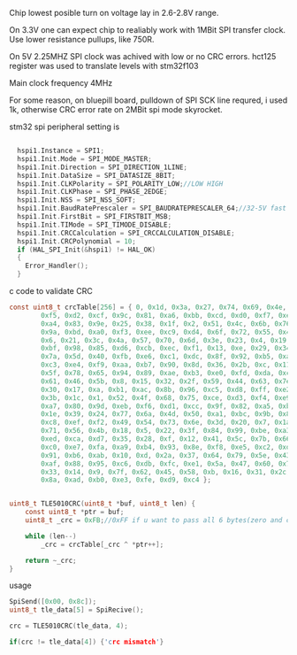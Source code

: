 Chip lowest posible turn on voltage lay in 2.6-2.8V range. 

On 3.3V one can expect chip to realiably work with 1MBit SPI transfer clock. Use lower resistance pullups, like 750R.

On 5V 2.25MHZ SPI clock was achived with low or no CRC errors. hct125 register was used to translate levels with stm32f103


Main clock frequency 4MHz




For some reason, on bluepill board, pulldown of SPI SCK line requred, i used 1k, otherwise CRC error rate on 2MBit spi mode skyrocket.

stm32 spi peripheral setting is

```c

  hspi1.Instance = SPI1;
  hspi1.Init.Mode = SPI_MODE_MASTER;
  hspi1.Init.Direction = SPI_DIRECTION_1LINE;
  hspi1.Init.DataSize = SPI_DATASIZE_8BIT;
  hspi1.Init.CLKPolarity = SPI_POLARITY_LOW;//LOW HIGH 
  hspi1.Init.CLKPhase = SPI_PHASE_2EDGE;
  hspi1.Init.NSS = SPI_NSS_SOFT;
  hspi1.Init.BaudRatePrescaler = SPI_BAUDRATEPRESCALER_64;//32-5V fast 64-safe 3.3V; that is for spi1 and bus freq 72
  hspi1.Init.FirstBit = SPI_FIRSTBIT_MSB;
  hspi1.Init.TIMode = SPI_TIMODE_DISABLE;
  hspi1.Init.CRCCalculation = SPI_CRCCALCULATION_DISABLE;
  hspi1.Init.CRCPolynomial = 10;
  if (HAL_SPI_Init(&hspi1) != HAL_OK)
  {
    Error_Handler();
  }

```


c code to validate CRC
```c
const uint8_t crcTable[256] = { 0, 0x1d, 0x3a, 0x27, 0x74, 0x69, 0x4e, 0x53, 0xe8,
        0xf5, 0xd2, 0xcf, 0x9c, 0x81, 0xa6, 0xbb, 0xcd, 0xd0, 0xf7, 0xea, 0xb9,
        0xa4, 0x83, 0x9e, 0x25, 0x38, 0x1f, 0x2, 0x51, 0x4c, 0x6b, 0x76, 0x87,
        0x9a, 0xbd, 0xa0, 0xf3, 0xee, 0xc9, 0xd4, 0x6f, 0x72, 0x55, 0x48, 0x1b,
        0x6, 0x21, 0x3c, 0x4a, 0x57, 0x70, 0x6d, 0x3e, 0x23, 0x4, 0x19, 0xa2,
        0xbf, 0x98, 0x85, 0xd6, 0xcb, 0xec, 0xf1, 0x13, 0xe, 0x29, 0x34, 0x67,
        0x7a, 0x5d, 0x40, 0xfb, 0xe6, 0xc1, 0xdc, 0x8f, 0x92, 0xb5, 0xa8, 0xde,
        0xc3, 0xe4, 0xf9, 0xaa, 0xb7, 0x90, 0x8d, 0x36, 0x2b, 0xc, 0x11, 0x42,
        0x5f, 0x78, 0x65, 0x94, 0x89, 0xae, 0xb3, 0xe0, 0xfd, 0xda, 0xc7, 0x7c,
        0x61, 0x46, 0x5b, 0x8, 0x15, 0x32, 0x2f, 0x59, 0x44, 0x63, 0x7e, 0x2d,
        0x30, 0x17, 0xa, 0xb1, 0xac, 0x8b, 0x96, 0xc5, 0xd8, 0xff, 0xe2, 0x26,
        0x3b, 0x1c, 0x1, 0x52, 0x4f, 0x68, 0x75, 0xce, 0xd3, 0xf4, 0xe9, 0xba,
        0xa7, 0x80, 0x9d, 0xeb, 0xf6, 0xd1, 0xcc, 0x9f, 0x82, 0xa5, 0xb8, 0x3,
        0x1e, 0x39, 0x24, 0x77, 0x6a, 0x4d, 0x50, 0xa1, 0xbc, 0x9b, 0x86, 0xd5,
        0xc8, 0xef, 0xf2, 0x49, 0x54, 0x73, 0x6e, 0x3d, 0x20, 0x7, 0x1a, 0x6c,
        0x71, 0x56, 0x4b, 0x18, 0x5, 0x22, 0x3f, 0x84, 0x99, 0xbe, 0xa3, 0xf0,
        0xed, 0xca, 0xd7, 0x35, 0x28, 0xf, 0x12, 0x41, 0x5c, 0x7b, 0x66, 0xdd,
        0xc0, 0xe7, 0xfa, 0xa9, 0xb4, 0x93, 0x8e, 0xf8, 0xe5, 0xc2, 0xdf, 0x8c,
        0x91, 0xb6, 0xab, 0x10, 0xd, 0x2a, 0x37, 0x64, 0x79, 0x5e, 0x43, 0xb2,
        0xaf, 0x88, 0x95, 0xc6, 0xdb, 0xfc, 0xe1, 0x5a, 0x47, 0x60, 0x7d, 0x2e,
        0x33, 0x14, 0x9, 0x7f, 0x62, 0x45, 0x58, 0xb, 0x16, 0x31, 0x2c, 0x97,
        0x8a, 0xad, 0xb0, 0xe3, 0xfe, 0xd9, 0xc4 };


uint8_t TLE5010CRC(uint8_t *buf, uint8_t len) {
    const uint8_t *ptr = buf;
    uint8_t _crc = 0xFB;//0xFF if u want to pass all 6 bytes(zero and command included)

    while (len--)
        _crc = crcTable[_crc ^ *ptr++];

    return ~_crc;
}
```

usage

``` c
SpiSend([0x00, 0x8c]);
uint8_t tle_data[5] = SpiRecive();

crc = TLE5010CRC(tle_data, 4);

if(crc != tle_data[4]) {'crc mismatch'}
```
